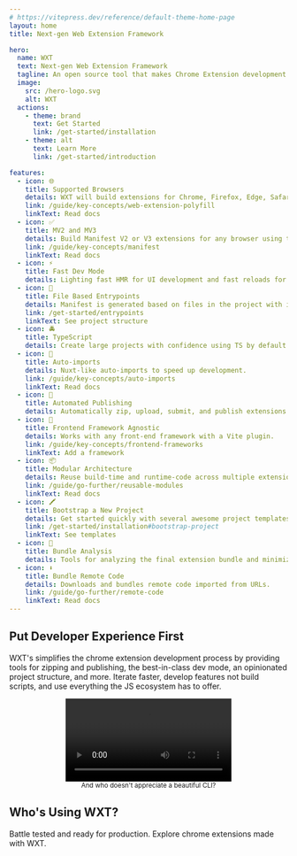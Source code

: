 ```yaml
---
# https://vitepress.dev/reference/default-theme-home-page
layout: home
title: Next-gen Web Extension Framework

hero:
  name: WXT
  text: Next-gen Web Extension Framework
  tagline: An open source tool that makes Chrome Extension development faster than ever before.
  image:
    src: /hero-logo.svg
    alt: WXT
  actions:
    - theme: brand
      text: Get Started
      link: /get-started/installation
    - theme: alt
      text: Learn More
      link: /get-started/introduction

features:
  - icon: 🌐
    title: Supported Browsers
    details: WXT will build extensions for Chrome, Firefox, Edge, Safari, and any Chromium based browser.
    link: /guide/key-concepts/web-extension-polyfill
    linkText: Read docs
  - icon: ✅
    title: MV2 and MV3
    details: Build Manifest V2 or V3 extensions for any browser using the same codebase.
    link: /guide/key-concepts/manifest
    linkText: Read docs
  - icon: ⚡
    title: Fast Dev Mode
    details: Lighting fast HMR for UI development and fast reloads for content/background scripts enables faster iterations.
  - icon: 📂
    title: File Based Entrypoints
    details: Manifest is generated based on files in the project with inline configuration.
    link: /get-started/entrypoints
    linkText: See project structure
  - icon: 🚔
    title: TypeScript
    details: Create large projects with confidence using TS by default.
  - icon: 🦾
    title: Auto-imports
    details: Nuxt-like auto-imports to speed up development.
    link: /guide/key-concepts/auto-imports
    linkText: Read docs
  - icon: 🤖
    title: Automated Publishing
    details: Automatically zip, upload, submit, and publish extensions.
  - icon: 🎨
    title: Frontend Framework Agnostic
    details: Works with any front-end framework with a Vite plugin.
    link: /guide/key-concepts/frontend-frameworks
    linkText: Add a framework
  - icon: 📦
    title: Modular Architecture
    details: Reuse build-time and runtime-code across multiple extensions.
    link: /guide/go-further/reusable-modules
    linkText: Read docs
  - icon: 🖍️
    title: Bootstrap a New Project
    details: Get started quickly with several awesome project templates.
    link: /get-started/installation#bootstrap-project
    linkText: See templates
  - icon: 📏
    title: Bundle Analysis
    details: Tools for analyzing the final extension bundle and minimizing your extension's size.
  - icon: ⬇️
    title: Bundle Remote Code
    details: Downloads and bundles remote code imported from URLs.
    link: /guide/go-further/remote-code
    linkText: Read docs
---
```


## Put <span style="color: var(--vp-c-brand-1)">Developer Experience</span> First

WXT's simplifies the chrome extension development process by providing tools for zipping and publishing, the best-in-class dev mode, an opinionated project structure, and more. Iterate faster, develop features not build scripts, and use everything the JS ecosystem has to offer.

<div style="margin: auto; width: 100%; max-width: 900px; text-align: center">
  <video src="https://github.com/wxt-dev/wxt/assets/10101283/4d678939-1bdb-495c-9c36-3aa281d84c94" controls></video>
  <br />
  <small>
    And who doesn't appreciate a beautiful CLI?
  </small>
</div>

## Who's Using WXT?

Battle tested and ready for production. Explore chrome extensions made with WXT.

<ClientOnly>
  <UsingWxtSection />
</ClientOnly>
